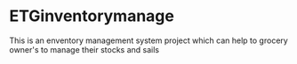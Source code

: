 # ETGinventorymanage
This is an enventory management system project which can help to grocery owner's to manage their stocks and sails
